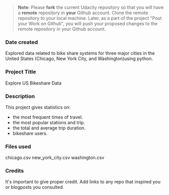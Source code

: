 >**Note**: Please **fork** the current Udacity repository so that you will have a **remote** repository in **your** Github account. Clone the remote repository to your local machine. Later, as a part of the project "Post your Work on Github", you will push your proposed changes to the remote repository in your Github account.

### Date created
Explored data related to bike share systems for three major cities in the United States (Chicago, New York City, and Washington)using python.

### Project Title
Explore US Bikeshare Data

### Description
This project gives statistics on: 
- the most frequent times of travel.
- the most popular stations and trip.
- the total and average trip duration.
- bikeshare users.

### Files used
chicago.csv
new_york_city.csv
washington.csv

### Credits
It's important to give proper credit. Add links to any repo that inspired you or blogposts you consulted.

